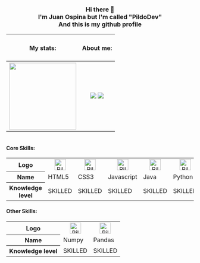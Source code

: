 
<div align="center">
<h3>Hi there 👋<br>
  I'm Juan Ospina but I'm called "PildoDev"<br>
And this is my github profile</h3>
</div>

<table>
  <tr>
    <th>
      <h4>My stats:</h4>
    </th>
    <th>
      <h4>About me:</h4>
    </th>
  </tr>
  <tr>
    <th>
      <img height="180em" src="https://github-readme-stats.vercel.app/api?username=PildoDev&show_icons=true&theme=dark&include_all_commits=true&count_private=true"/>
    </th>
    <th>
      <a href="mailto:pildo.dev" target="_blank"><img src="https://img.shields.io/badge/-Gmail-%23333?style=for-the-badge&logo=gmail&logoColor=white"></a>
      <a href="https://www.linkedin.com/in/pildodev/" target="_blank"><img src="https://img.shields.io/badge/-LinkedIn-%230077B5?style=for-the-badge&logo=linkedin&logoColor=white"></a>
    </th>
  </tr>
</table>


<table>
<tr>


</tr>
</table>

<div>
<h4>Core Skills:</h4>
  <table>
    <tr>
      <th>Logo</th>
      <td align="center"><img width="30" height="30" alt="PildoDev-HTML"  src="https://cdn.jsdelivr.net/gh/devicons/devicon/icons/html5/html5-original.svg"></td>
      <td align="center"><img width="30" height="30" alt="PildoDev-CSS" src="https://cdn.jsdelivr.net/gh/devicons/devicon/icons/css3/css3-original.svg"></td>
      <td align="center"><img width="30" height="30" alt="PildoDev-Javascript" src="https://cdn.jsdelivr.net/gh/devicons/devicon/icons/javascript/javascript-original.svg"></td>
      <td align="center"><img width="30" height="30" alt="PildoDev-Java" src="https://cdn.jsdelivr.net/gh/devicons/devicon/icons/java/java-original.svg"></td>
      <td align="center"><img width="30" height="30" alt="PildoDev-Python" src="https://cdn.jsdelivr.net/gh/devicons/devicon/icons/python/python-original.svg"></td>
      <td align="center"><img width="30" height="30" alt="PildoDev-Angular" src="https://cdn.jsdelivr.net/gh/devicons/devicon/icons/angularjs/angularjs-original.svg"></td>
      <td align="center"><img width="30" height="30" alt="PildoDev-" src="https://cdn.jsdelivr.net/gh/devicons/devicon/icons/react/react-original.svg"></td>
      <td align="center"><img width="30" height="30" alt="PildoDev-Laravel" src="https://cdn.jsdelivr.net/gh/devicons/devicon/icons/laravel/laravel-plain.svg"></td>
      <td align="center"><img width="30" height="30" alt="PildoDev-Wordpress" src="https://cdn.jsdelivr.net/gh/devicons/devicon/icons/wordpress/wordpress-plain.svg"></td>
      <td align="center"><img width="30" height="30" alt="PildoDev-Unity" src="https://www.vectorlogo.zone/logos/unity3d/unity3d-icon.svg"></td>
    </tr>
    <tr>
      <th>Name</th>
      <td>HTML5</td>
      <td>CSS3</td>
      <td>Javascript</td>
      <td>Java</td>
      <td>Python</td>
      <td>Angular</td>
      <td>React</td>
      <td>Laravel</td>
      <td>Wordpress</td>
      <td>Unity</td>
    </tr>
    <tr>
      <th>Knowledge level</th>
      <td>SKILLED</td>
      <td>SKILLED</td>
      <td>SKILLED</td>
      <td>SKILLED</td>
      <td>SKILLED</td>
      <td>SKILLED</td>
      <td>SKILLED</td>
      <td>SKILLED</td>
      <td>SKILLED</td>
      <td>SKILLED</td>
    </tr>
  </table>
</div>

<div>
<h4>Other Skills:</h4>
  <table>
    <tr>
      <th>Logo</th>
      <td align="center"><img width="30" height="30" alt="PildoDev-Numpy" src="https://cdn.jsdelivr.net/gh/devicons/devicon/icons/numpy/numpy-original.svg"></td>
      <td align="center"><img width="30" height="30" alt="PildoDev-Pandas" src="https://cdn.jsdelivr.net/gh/devicons/devicon/icons/pandas/pandas-original.svg"></td>
    </tr>
    <tr>
      <th>Name</th>
      <td>Numpy</td>
      <td>Pandas</td>
    </tr>
    <tr>
      <th>Knowledge level</th>
      <td>SKILLED</td>
      <td>SKILLED</td>
    </tr>
  </table>
</div>

<!--
**PildoDev/PildoDev** is a ✨ _special_ ✨ repository because its `README.md` (this file) appears on your GitHub profile.

Here are some ideas to get you started:

- 🔭 I’m currently working on ...
- 🌱 I’m currently learning ...
- 👯 I’m looking to collaborate on ...
- 🤔 I’m looking for help with ...
- 💬 Ask me about ...
- 📫 How to reach me: ...
- 😄 Pronouns: ...
- ⚡ Fun fact: ...
-->
